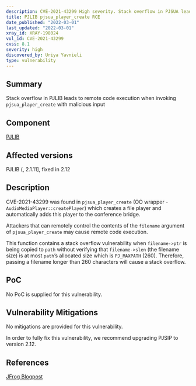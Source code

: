 ```yaml
---
description: CVE-2021-43299 High severity. Stack overflow in PJSUA leads to remote code execution
title: PJLIB pjsua_player_create RCE
date_published: "2022-03-01"
last_updated: "2022-03-01"
xray_id: XRAY-198024
vul_id: CVE-2021-43299
cvss: 8.1
severity: high
discovered_by: Uriya Yavnieli
type: vulnerability
---
```

## Summary
Stack overflow in PJLIB leads to remote code execution when invoking `pjsua_player_create` with malicious input

## Component

[PJLIB](https://www.pjsip.org/pjlib/docs/html/)

## Affected versions

PJLIB (, 2.1.11], fixed in 2.12

## Description

CVE-2021-43299 was found in `pjsua_player_create` (OO wrapper - `AudioMediaPlayer::createPlayer`) which creates a file player and automatically adds this player to the conference bridge. 

Attackers that can remotely control the contents of the `filename` argument of `pjsua_player_create` may cause remote code execution.

This function contains a stack overflow vulnerability when `filename->ptr` is being copied to `path` without verifying that `filename->slen` (the filename size) is at most `path`’s allocated size which is `PJ_MAXPATH` (260). Therefore, passing a filename longer than 260 characters will cause a stack overflow.

## PoC

No PoC is supplied for this vulnerability.

## Vulnerability Mitigations

No mitigations are provided for this vulnerability.

In order to fully fix this vulnerability, we recommend upgrading PJSIP to version 2.12.

## References

[JFrog Blogpost](https://jfrog.com/blog/jfrog-discloses-5-memory-corruption-vulnerabilities-in-pjsip-a-popular-multimedia-library/)
